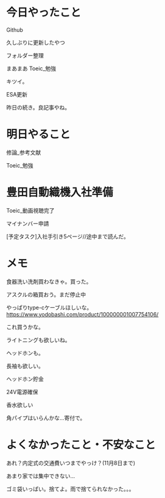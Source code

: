 # 今日やったこと
Github 

久しぶりに更新したやつ

フォルダー整理

まあまあ
Toeic_勉強

キツイ。

ESA更新

昨日の続き。良記事やね。

# 明日やること
修論_参考文献

Toeic_勉強


# 豊田自動織機入社準備
Toeic_動画視聴完了

マイナンバー申請

[予定タスク]入社手引き5ページ//途中まで読んだ。

# メモ
食器洗い洗剤買わなきゃ。買った。

アスクルの箱買おう。まだ停止中

やっぱりtype-cケーブルほしいな。https://www.yodobashi.com/product/100000001007754106/

これ買うかな。

ライトニングも欲しいね。

ヘッドホンも。

長袖も欲しい。

ヘッドホン貯金

24V電源確保

香水欲しい

角パイプはいらんかな...寄付で。

# よくなかったこと・不安なこと
あれ？内定式の交通費いつまでやっけ？(11月8日まで)

あまり家では集中できない...

ゴミ袋いっぱい。捨てよ。雨で捨てられなかった。。。
